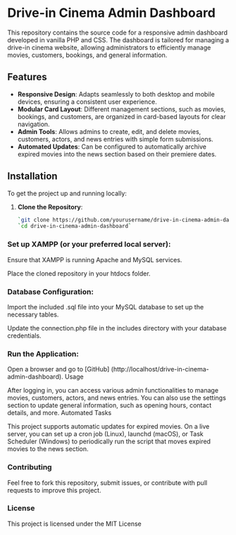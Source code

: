 # **Drive-in Cinema Admin Dashboard**

This repository contains the source code for a responsive admin dashboard developed in vanilla PHP and CSS. The dashboard is tailored for managing a drive-in cinema website, allowing administrators to efficiently manage movies, customers, bookings, and general information.

## **Features**

- **Responsive Design**: Adapts seamlessly to both desktop and mobile devices, ensuring a consistent user experience.
- **Modular Card Layout**: Different management sections, such as movies, bookings, and customers, are organized in card-based layouts for clear navigation.
- **Admin Tools**: Allows admins to create, edit, and delete movies, customers, actors, and news entries with simple form submissions.
- **Automated Updates**: Can be configured to automatically archive expired movies into the news section based on their premiere dates.
  
## Installation
To get the project up and running locally:

1. **Clone the Repository**:
   ```bash
   `git clone https://github.com/yourusername/drive-in-cinema-admin-dashboard.git`
   `cd drive-in-cinema-admin-dashboard`


### Set up XAMPP (or your preferred local server):

Ensure that XAMPP is running Apache and MySQL services.

Place the cloned repository in your htdocs folder.

### Database Configuration:

Import the included .sql file into your MySQL database to set up the necessary tables.

Update the connection.php file in the includes directory with your database credentials.

### Run the Application:

Open a browser and go to [GitHub] (http://localhost/drive-in-cinema-admin-dashboard).
Usage

After logging in, you can access various admin functionalities to manage movies, customers, actors, and news entries.
You can also use the settings section to update general information, such as opening hours, contact details, and more.
Automated Tasks

This project supports automatic updates for expired movies. On a live server, you can set up a cron job (Linux), launchd (macOS), or Task Scheduler (Windows) to periodically run the script that moves expired movies to the news section.

### Contributing

Feel free to fork this repository, submit issues, or contribute with pull requests to improve this project.

### License

This project is licensed under the MIT License